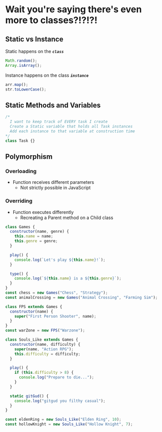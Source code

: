 # Wait you're saying there's even more to classes?!?!?!

## Static vs Instance

Static happens on the **_`class`_**

```js
Math.random();
Array.isArray();
```

Instance happens on the class **_`instance`_**

```js
arr.map();
str.toLowerCase();
```

## Static Methods and Variables

```js
/* 
  I want to keep track of EVERY task I create
  Create a Static variable that holds all Task instances
  Add each instance to that variable at construction time
*/
class Task {}
```

## Polymorphism

### Overloading

- Function receives different parameters
  - Not strictly possible in JavaScript

### Overriding

- Function executes differently
  - Recreating a Parent method on a Child class

```js
class Games {
  constructor(name, genre) {
    this.name = name;
    this.genre = genre;
  }

  play() {
    console.log(`Let's play ${this.name}!`);
  }

  type() {
    console.log(`${this.name} is a ${this.genre}`);
  }
}
const chess = new Games("Chess", "Strategy");
const animalCrossing = new Games("Animal Crossing", "Farming Sim");
```

```js
class FPS extends Games {
  constructor(name) {
    super("First Person Shooter", name);
  }
}
const warZone = new FPS("Warzone");
```

```js
class Souls_Like extends Games {
  constructor(name, difficulty) {
    super(name, "Action RPG");
    this.difficulty = difficulty;
  }

  play() {
    if (this.difficulty > 8) {
      console.log("Prepare to die...");
    }
  }

  static gitGud() {
    console.log("gitgud you filthy casual");
  }
}

const eldenRing = new Souls_Like("Elden Ring", 10);
const hollowKnight = new Souls_Like("Hollow Knight", 7);
```
